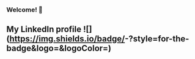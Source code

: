 ### Welcome! 👋

<!--
**kazinniks/kazinniks** is a ✨ _special_ ✨ repository because its `README.md` (this file) appears on your GitHub profile.

Here are some ideas to get you started:

- 🔭 I’m currently working on ...
- 🌱 I’m currently learning ...
- 👯 I’m looking to collaborate on ...
- 🤔 I’m looking for help with ...
- 💬 Ask me about ...
- 📫 How to reach me: ...
- 😄 Pronouns: ...
- ⚡ Fun fact: ...
-->
## My LinkedIn profile ![](https://img.shields.io/badge/<Badge Text>-<Background Color>?style=for-the-badge&logo=<Icon Name>&logoColor=<Logo Color>)
